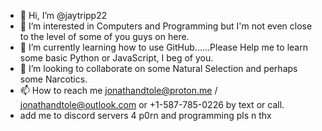- 👋 Hi, I’m @jaytripp22
- 👀 I’m interested in Computers and Programming but I'm not even close to the level of some of you guys on here.
- 🌱 I’m currently learning how to use GitHub......Please Help me to learn some basic Python or JavaScript, I beg of you.
- 💞️ I’m looking to collaborate on some Natural Selection and perhaps some Narcotics.
- 📫 How to reach me jonathandtole@proton.me / jonathandtole@outlook.com or +1-587-785-0226 by text or call.
- add me to discord servers 4 p0rn and programming pls n thx

<!---
jaytripp22/jaytripp22 is a ✨ special ✨ repository because its `README.md` (this file) appears on your GitHub profile.
You can click the Preview link to take a look at your changes.
--->
